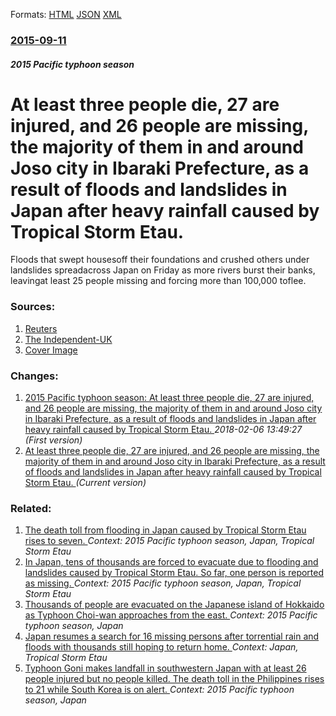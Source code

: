 
Formats: [HTML](/news/2015/09/11/at-least-three-people-die-27-are-injured-and-26-people-are-missing-the-majority-of-them-in-and-around-jasa-city-in-ibaraki-prefecture.html)  [JSON](/news/2015/09/11/at-least-three-people-die-27-are-injured-and-26-people-are-missing-the-majority-of-them-in-and-around-jasa-city-in-ibaraki-prefecture.json)  [XML](/news/2015/09/11/at-least-three-people-die-27-are-injured-and-26-people-are-missing-the-majority-of-them-in-and-around-jasa-city-in-ibaraki-prefecture.xml)  

### [2015-09-11](/news/2015/09/11/index.md)

##### 2015 Pacific typhoon season
# At least three people die, 27 are injured, and 26 people are missing, the majority of them in and around Joso city in Ibaraki Prefecture, as a result of floods and landslides in Japan after heavy rainfall caused by Tropical Storm Etau. 

Floods that swept housesoff their foundations and crushed others under landslides spreadacross Japan on Friday as more rivers burst their banks, leavingat least 25 people missing and forcing more than 100,000 toflee.


### Sources:

1. [Reuters](https://www.reuters.com/article/2015/09/11/weather-japan-floods-idUSL4N11H0FG20150911)
2. [The Independent-UK](https://www.independent.co.uk/news/world/asia/japan-floods-three-dead-and-dozens-missing-in-typhoon-etau-aftermath-10496069.html)
2. [Cover Image](https://s4.reutersmedia.net/resources_v2/images/rcom-default.png)

### Changes:

1. [2015 Pacific typhoon season: At least three people die, 27 are injured, and 26 people are missing, the majority of them in and around Joso city in Ibaraki Prefecture, as a result of floods and landslides in Japan after heavy rainfall caused by Tropical Storm Etau. ](/news/2015/09/11/2015-pacific-typhoon-season-at-least-three-people-die-27-are-injured-and-26-people-are-missing-the-majority-of-them-in-and-around-jasa.md) _2018-02-06 13:49:27 (First version)_
1. [At least three people die, 27 are injured, and 26 people are missing, the majority of them in and around Joso city in Ibaraki Prefecture, as a result of floods and landslides in Japan after heavy rainfall caused by Tropical Storm Etau. ](/news/2015/09/11/at-least-three-people-die-27-are-injured-and-26-people-are-missing-the-majority-of-them-in-and-around-jasa-city-in-ibaraki-prefecture.md) _(Current version)_

### Related:

1. [The death toll from flooding in Japan caused by Tropical Storm Etau rises to seven. ](/news/2015/09/13/the-death-toll-from-flooding-in-japan-caused-by-tropical-storm-etau-rises-to-seven.md) _Context: 2015 Pacific typhoon season, Japan, Tropical Storm Etau_
2. [In Japan, tens of thousands are forced to evacuate due to flooding and landslides caused by Tropical Storm Etau. So far, one person is reported as missing. ](/news/2015/09/10/in-japan-tens-of-thousands-are-forced-to-evacuate-due-to-flooding-and-landslides-caused-by-tropical-storm-etau-so-far-one-person-is-repor.md) _Context: 2015 Pacific typhoon season, Japan, Tropical Storm Etau_
3. [Thousands of people are evacuated on the Japanese island of Hokkaido as Typhoon Choi-wan approaches from the east. ](/news/2015/10/8/thousands-of-people-are-evacuated-on-the-japanese-island-of-hokkaido-as-typhoon-choi-wan-approaches-from-the-east.md) _Context: 2015 Pacific typhoon season, Japan_
4. [Japan resumes a search for 16 missing persons after torrential rain and floods with thousands still hoping to return home. ](/news/2015/09/12/japan-resumes-a-search-for-16-missing-persons-after-torrential-rain-and-floods-with-thousands-still-hoping-to-return-home.md) _Context: Japan, Tropical Storm Etau_
5. [Typhoon Goni makes landfall in southwestern Japan with at least 26 people injured but no people killed. The death toll in the Philippines rises to 21 while South Korea is on alert. ](/news/2015/08/25/typhoon-goni-makes-landfall-in-southwestern-japan-with-at-least-26-people-injured-but-no-people-killed-the-death-toll-in-the-philippines-ri.md) _Context: 2015 Pacific typhoon season, Japan_
